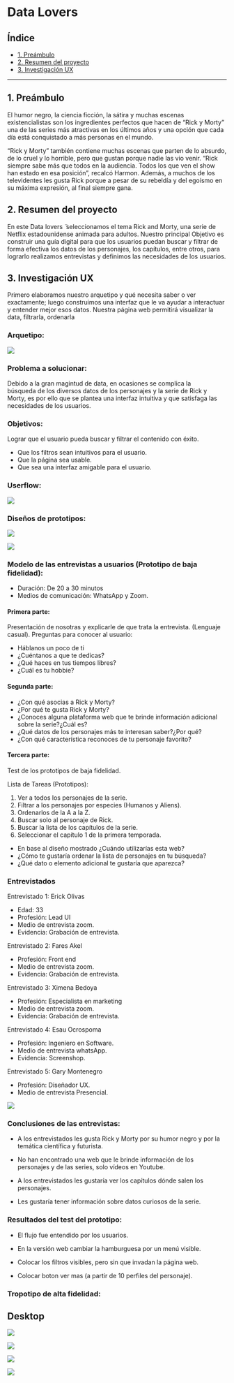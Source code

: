 # Data Lovers

## Índice

* [1. Preámbulo](#1-preámbulo)
* [2. Resumen del proyecto](#2-resumen-del-proyecto)
* [3. Investigación UX](#3-investigación-ux)
***

## 1. Preámbulo

El humor negro, la ciencia ficción, la sátira y muchas escenas existencialistas son los ingredientes perfectos que hacen de “Rick y Morty” una de las series más atractivas en los últimos años y una opción que cada día está conquistado a más personas en el mundo.

“Rick y Morty” también contiene muchas escenas que parten de lo absurdo, de lo cruel y lo horrible, pero que gustan porque nadie las vio venir. “Rick siempre sabe más que todos en la audiencia. Todos los que ven el show han estado en esa posición”, recalcó Harmon. Además, a muchos de los televidentes les gusta Rick porque a pesar de su rebeldía y del egoísmo en su máxima expresión, al final siempre gana.

## 2. Resumen del proyecto

En este  ̈Data lovers ̈ seleccionamos el tema Rick and Morty, una serie de Netflix estadounidense animada para adultos. Nuestro principal Objetivo es construir una guía digital para que los usuarios puedan buscar y filtrar de forma efectiva los datos de los personajes, los capítulos, entre otros, para lograrlo realizamos entrevistas y definimos las necesidades de los usuarios.

## 3. Investigación UX

Primero elaboramos nuestro arquetipo y qué necesita saber o ver exactamente; luego construimos una interfaz que le va ayudar a interactuar y entender mejor esos datos. Nuestra página web permitirá visualizar la data, filtrarla, ordenarla

### Arquetipo:

![](img-readme/arquetipo.jpg)

### Problema a solucionar:

Debido a la gran magintud de data, en ocasiones se complica la  búsqueda de los diversos datos de los personajes y la serie de Rick y Morty, es por ello que se plantea una interfaz intuitiva y que satisfaga las necesidades de los usuarios.


### Objetivos:

Lograr que el usuario pueda buscar y filtrar el contenido con éxito.

* Que los filtros sean intuitivos para el usuario.
* Que la página sea usable.
* Que sea una interfaz amigable para el usuario.

### Userflow:

![](img-readme/userflow.jpg)

### Diseños de prototipos:

![](img-readme/1proto.jpg)

![](img-readme/2proto.jpg)

### Modelo de las entrevistas a usuarios (Prototipo de baja fidelidad):

* Duración: De 20 a 30 minutos
* Medios de comunicación: WhatsApp y Zoom.

#### Primera parte:

Presentación de nosotras y explicarle de que trata la entrevista. (Lenguaje casual). Preguntas para conocer al usuario:

* Háblanos un poco de ti
* ¿Cuéntanos a que te dedicas?
* ¿Qué haces en tus tiempos libres?
* ¿Cuál es tu hobbie?

#### Segunda parte:

* ¿Con qué asocias a Rick y Morty?
* ¿Por qué te gusta Rick y Morty?
* ¿Conoces alguna plataforma web que te brinde información adicional sobre la serie?¿Cuál es?
* ¿Qué datos de los personajes más te interesan saber?¿Por qué?
* ¿Con qué característica reconoces de tu personaje favorito?

#### Tercera parte:

Test de los prototipos de baja fidelidad.

Lista de Tareas (Prototipos):

1. Ver a todos los personajes de la serie.
2. Filtrar a los personajes por especies (Humanos y Aliens).
3. Ordenarlos de la A a la Z.
4. Buscar solo al personaje de Rick.
5. Buscar la lista de los capítulos de la serie.
6. Seleccionar el capítulo 1 de la primera temporada.

* En base al diseño mostrado ¿Cuándo utilizarías esta web?
* ¿Cómo te gustaría ordenar la lista de personajes en tu búsqueda?
* ¿Qué dato o elemento adicional te gustaría que aparezca?


### Entrevistados

Entrevistado 1: Erick Olivas
* Edad: 33
* Profesión: Lead UI
* Medio de entrevista zoom.
* Evidencia: Grabación de entrevista.

Entrevistado 2: Fares Akel
* Profesión: Front end
* Medio de entrevista zoom.
* Evidencia: Grabación de entrevista.

Entrevistado 3: Ximena Bedoya
* Profesión: Especialista en marketing
* Medio de entrevista zoom.
* Evidencia: Grabación de entrevista.

Entrevistado 4: Esau Ocrospoma
* Profesión: Ingeniero en Software.
* Medio de entrevista whatsApp.
* Evidencia: Screenshop.

Entrevistado 5: Gary Montenegro
* Profesión: Diseñador UX.
* Medio de entrevista Presencial.

![](img-readme/whatsApp.jpg)

### Conclusiones de las entrevistas:

* A los entrevistados les gusta Rick y Morty por su humor negro y por la temática científica y futurista.

* No han encontrado una web que le brinde información de los personajes y de las series, solo vídeos en Youtube.

* A los entrevistados les gustaría ver los capítulos dónde salen los personajes.

* Les gustaría tener información sobre datos curiosos de la serie.

### Resultados del test del prototipo:

* El flujo fue entendido por los usuarios.

* En la versión web cambiar la hamburguesa por un menú visible.

* Colocar los filtros visibles, pero sin que invadan la página web.

* Colocar boton ver mas (a partir de 10 perfiles del personaje).


### Tropotipo de alta fidelidad:

## Desktop

![](img-readme/protoA1.png)

![](img-readme/protoA2.png)

![](img-readme/protoA3.png)

![](img-readme/protoA4.png)